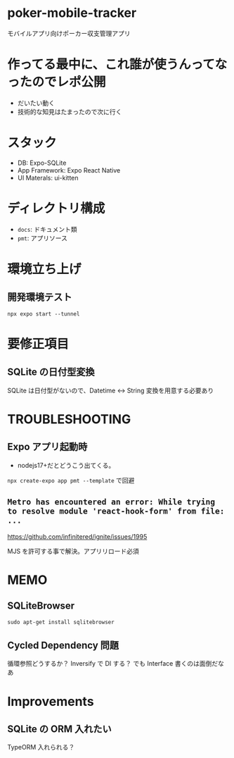 # poker-mobile-tracker

モバイルアプリ向けポーカー収支管理アプリ

# 作ってる最中に、これ誰が使うんってなったのでレポ公開
- だいたい動く
- 技術的な知見はたまったので次に行く

# スタック

- DB: Expo-SQLite
- App Framework: Expo React Native
- UI Materals: ui-kitten

# ディレクトリ構成

- `docs`: ドキュメント類
- `pmt`: アプリソース

# 環境立ち上げ

## 開発環境テスト

`npx expo start --tunnel`

# 要修正項目

## SQLite の日付型変換

SQLite は日付型がないので、Datetime <-> String 変換を用意する必要あり

# TROUBLESHOOTING

## Expo アプリ起動時

- nodejs17+だとどうこう出てくる。

`npx create-expo app pmt --template` で回避

## `Metro has encountered an error: While trying to resolve module 'react-hook-form' from file: ...`

https://github.com/infinitered/ignite/issues/1995

MJS を許可する事で解決。アプリリロード必須

# MEMO

## SQLiteBrowser

`sudo apt-get install sqlitebrowser`

## Cycled Dependency 問題

循環参照どうするか？ Inversify で DI する？
でも Interface 書くのは面倒だなあ

# Improvements

## SQLite の ORM 入れたい

TypeORM 入れられる？
